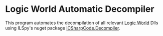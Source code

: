 # Logic World Automatic Decompiler

This program automates the decompilation of all relevant [Logic World](https://store.steampowered.com/app/1054340/Logic_World/) Dlls using ILSpy's nuget package [ICSharpCode.Decompiler](https://www.nuget.org/packages/ICSharpCode.Decompiler/).
